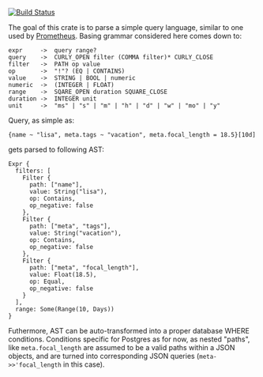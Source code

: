 [![Build Status](https://drone.rodzinks.pl/api/badges/michal/metaql/status.svg?ref=refs/heads/develop)](https://drone.rodzinks.pl/michal/metaql)

The goal of this crate is to parse a simple query language, similar to one used by [Prometheus](https://prometheus.io/docs/prometheus/latest/querying/basics/).
Basing grammar considered here comes down to:

``` antlr
expr     ->  query range?
query    ->  CURLY_OPEN filter (COMMA filter)* CURLY_CLOSE
filter   ->  PATH op value
op       ->  "!"? (EQ | CONTAINS)
value    ->  STRING | BOOL | numeric
numeric  ->  (INTEGER | FLOAT)
range    ->  SQARE_OPEN duration SQUARE_CLOSE
duration ->  INTEGER unit
unit     ->  "ms" | "s" | "m" | "h" | "d" | "w" | "mo" | "y"
```

Query, as simple as:

```
{name ~ "lisa", meta.tags ~ "vacation", meta.focal_length = 18.5}[10d]
```

gets parsed to following AST:

```
Expr { 
  filters: [
    Filter { 
      path: ["name"],
      value: String("lisa"),
      op: Contains,
      op_negative: false
    },
    Filter {
      path: ["meta", "tags"],
      value: String("vacation"),
      op: Contains,
      op_negative: false
    },
    Filter {
      path: ["meta", "focal_length"],
      value: Float(18.5),
      op: Equal,
      op_negative: false
    }
  ],
  range: Some(Range(10, Days))
}
```

Futhermore, AST can be auto-transformed into a proper database WHERE conditions. Conditions specific for Postgres as for now, as nested "paths", like `meta.focal_length` are assumed to be a valid paths within a JSON objects, and are turned into corresponding JSON queries (`meta->>'focal_length` in this case).

